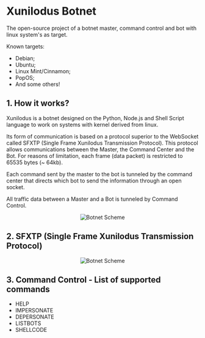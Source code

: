 # Xunilodus Botnet
The open-source project of a botnet master, command control and bot with linux system's as target.

Known targets:
- Debian;
- Ubuntu;
- Linux Mint/Cinnamon;
- PopOS;
- And some others!

## 1. How it works?

Xunilodus is a botnet designed on the Python, Node.js and Shell Script language to work on systems with kernel derived from linux.

Its form of communication is based on a protocol superior to the WebSocket called SFXTP (Single Frame Xunilodus Transmission Protocol). This protocol allows communications between the Master, the Command Center and the Bot. For reasons of limitation, each frame (data packet) is restricted to 65535 bytes (~ 64kb).

Each command sent by the master to the bot is tunneled by the command center that directs which bot to send the information through an open socket.

All traffic data between a Master and a Bot is tunneled by Command Control.

<p align="center">
  <img alt="Botnet Scheme" src="https://i.imgur.com/6gCJrAI.png">
</p>

## 2. SFXTP (Single Frame Xunilodus Transmission Protocol)

<p align="center">
  <img alt="Botnet Scheme" src="https://i.imgur.com/UYBhhpe.png">
</p>

## 3. Command Control - List of supported commands

- HELP
- IMPERSONATE
- DEPERSONATE
- LISTBOTS
- SHELLCODE
